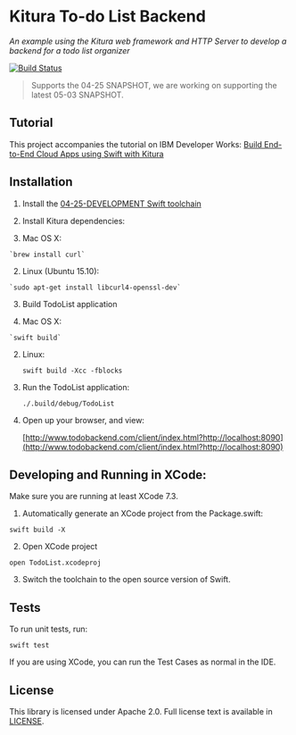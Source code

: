 # Kitura To-do List Backend

*An example using the Kitura web framework and HTTP Server to develop a backend for a todo list organizer*

[![Build Status](https://travis-ci.org/IBM-Swift/Kitura-TodoList.svg?branch=master)](https://travis-ci.org/IBM-Swift/Kitura-TodoList)

> Supports the 04-25 SNAPSHOT, we are working on supporting the latest 05-03 SNAPSHOT.

## Tutorial

This project accompanies the tutorial on IBM Developer Works: [Build End-to-End Cloud Apps using Swift with Kitura](https://developer.ibm.com/swift/2016/02/22/building-end-end-cloud-apps-using-swift-kitura/)

## Installation

1. Install the [04-25-DEVELOPMENT Swift toolchain](https://swift.org/download/) 

2. Install Kitura dependencies:

  1. Mac OS X: 
  
    `brew install curl`
  
  2. Linux (Ubuntu 15.10):
   
    `sudo apt-get install libcurl4-openssl-dev`

3. Build TodoList application

  1. Mac OS X: 
	
	`swift build`
	
  2. Linux:
  
    	`swift build -Xcc -fblocks`
	
4. Run the TodoList application:

	`./.build/debug/TodoList`
	
5. Open up your browser, and view: 

   [http://www.todobackend.com/client/index.html?http://localhost:8090](http://www.todobackend.com/client/index.html?http://localhost:8090)

## Developing and Running in XCode:

Make sure you are running at least XCode 7.3. 

1. Automatically generate an XCode project from the Package.swift:

  `swift build -X`

2. Open XCode project

  `open TodoList.xcodeproj`

3. Switch the toolchain to the open source version of Swift.

## Tests

  To run unit tests, run:
  
  `swift test`
  
  If you are using XCode, you can run the Test Cases as normal in the IDE.

## License 

This library is licensed under Apache 2.0. Full license text is available in [LICENSE](LICENSE).
